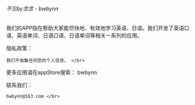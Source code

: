 ###### 不忘by念念 - bwbynn  
  
我们的APP指在帮助大家能尽快地、有效地学习英语、日语。我们开发了英语口语、英语单词、日语口语、日语单词等相关一系列的应用。   </br>
  
  
隐私政策： </br>  

    我们不收集任何您的个人信息。 </br>  
    
   
更多应用请在appStore搜索： bwbynn  </br>  
  
  
联系我们： </br>  

    bwbynn@163.com </br>  
    
